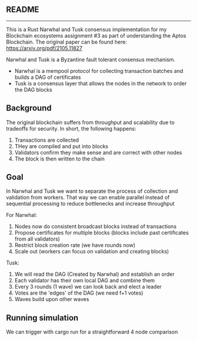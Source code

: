 ## README
---
This is a Rust Narwhal and Tusk consensus implementation for my Blockchain ecosystems assignment #3 as part of understanding the Aptos Blockchain. The original paper can be found here: https://arxiv.org/pdf/2105.11827

Narwhal and Tusk is a Byzantine fault tolerant consensus mechanism.
- Narwhal is a mempool protocol for collecting transaction batches and builds a DAG of certificates
- Tusk is a consensus layer that allows the nodes in the network to order the DAG blocks

## Background
The original blockchain suffers from throughput and scalability due to tradeoffs for security. In short, the following happens:
1. Transactions are collected
2. THey are compiled and put into blocks
3. Validators confirm they make sense and are correct with other nodes
4. The block is then written to the chain

## Goal
In Narwhal and Tusk we want to separate the process of collection and validation from workers. That way we can enable parallel instead of sequential processing to reduce bottlenecks and increase throughput

For Narwhal:
1. Nodes now do consistent broadcast blocks instead of transactions
2. Propose certificates for multiple blocks (blocks include past certificates from all validators)
3. Restrict block creation rate (we have rounds now)
4. Scale out (workers can focus on validation and creating blocks)

Tusk:
1. We will read the DAG (Created by Narwhal) and establish an order
2. Each validator has their own local DAG and combine them
4. Every 3 rounds (1 wave) we can look back and elect a leader
5. Votes are the 'edges' of the DAG (we need f+1 votes)
6. Waves build upon other waves

## Running simulation
We can trigger with cargo run for a straightforward 4 node comparison
